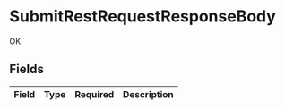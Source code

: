 # SubmitRestRequestResponseBody

OK


## Fields

| Field       | Type        | Required    | Description |
| ----------- | ----------- | ----------- | ----------- |